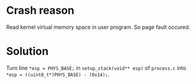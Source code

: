 # Crash reason
Read kernel virtual memory space in user program. So page fault occured.

# Solution
Turn line `*esp = PHYS_BASE;` in `setup_stack(void** esp)` of `process.c` into `*esp = ((uint8_t*)PHYS_BASE) - (0x14);`.